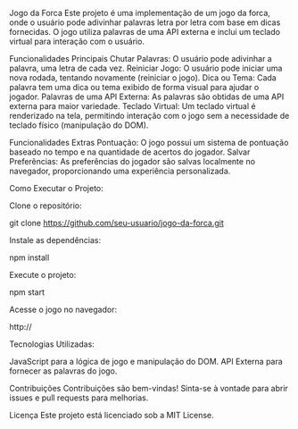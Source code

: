 Jogo da Forca
Este projeto é uma implementação de um jogo da forca, onde o usuário pode adivinhar palavras letra por letra com base em dicas fornecidas. O jogo utiliza palavras de uma API externa e inclui um teclado virtual para interação com o usuário.

Funcionalidades Principais
Chutar Palavras: O usuário pode adivinhar a palavra, uma letra de cada vez.
Reiniciar Jogo: O usuário pode iniciar uma nova rodada, tentando novamente (reiniciar o jogo).
Dica ou Tema: Cada palavra tem uma dica ou tema exibido de forma visual para ajudar o jogador.
Palavras de uma API Externa: As palavras são obtidas de uma API externa para maior variedade.
Teclado Virtual: Um teclado virtual é renderizado na tela, permitindo interação com o jogo sem a necessidade de teclado físico (manipulação do DOM).

Funcionalidades Extras
Pontuação: O jogo possui um sistema de pontuação baseado no tempo e na quantidade de acertos do jogador.
Salvar Preferências: As preferências do jogador são salvas localmente no navegador, proporcionando uma experiência personalizada.

Como Executar o Projeto:

Clone o repositório:

git clone https://github.com/seu-usuario/jogo-da-forca.git

Instale as dependências:

npm install

Execute o projeto:

npm start

Acesse o jogo no navegador:

http://

Tecnologias Utilizadas:

JavaScript para a lógica de jogo e manipulação do DOM.
API Externa para fornecer as palavras do jogo.


Contribuições
Contribuições são bem-vindas! Sinta-se à vontade para abrir issues e pull requests para melhorias.

Licença
Este projeto está licenciado sob a MIT License.
